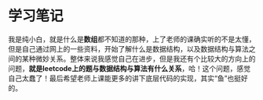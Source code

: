 # 学习笔记

我是纯小白，就是什么是**数组**都不知道的那种，上了老师的课确实听的不是太懂，但是自己通过网上的一些资料，开始了解什么是数据结构，以及数据结构与算法之间的某种微妙关系。整体来说我感觉自己在进步，但是我还有个比较大的方向上的问题，**就是leetcode上的题与数据结构与算法有什么关系**，哈！这个问题，感觉自己太蠢了！最后希望老师上课能更多的讲下底层代码的实现，其实“鱼”也挺好的。